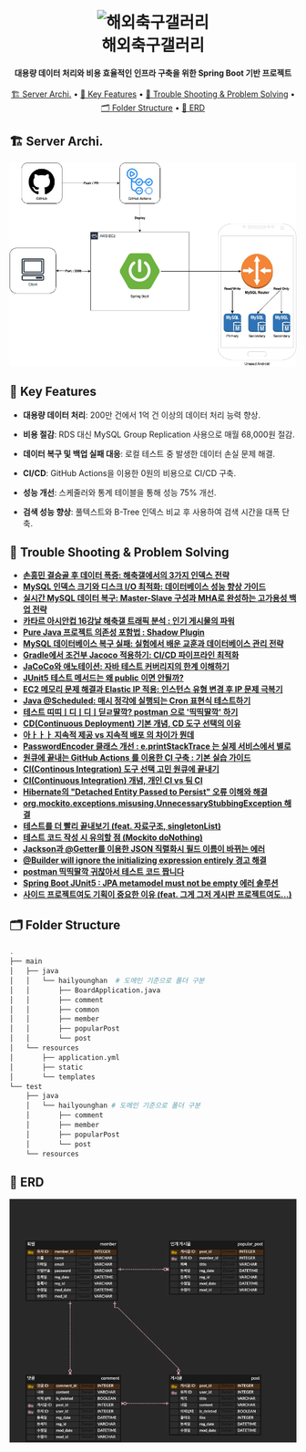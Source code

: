 <h1 align="center">
  <br>
<img src="https://image.fmkorea.com/files/attach/new2/20220531/486616/51839/4676868775/5d8562fb2170d0d7556909e9e838ec02.jpg" alt="해외축구갤러리" width="600">
  <br>
  해외축구갤러리
  <br>
</h1>

<h4 align="center">대용량 데이터 처리와 비용 효율적인 인프라 구축을 위한 Spring Boot 기반 프로젝트</h4>

<p align="center">
  <a href="#Server Archi.">🏗️ Server Archi.</a> •
  <a href="#Key Features">🔑 Key Features</a> •
  <a href="#Trouble Shooting & Problem Solving">👿 Trouble Shooting & Problem Solving</a> •
  <a href="#Folder Structure">🗂️ Folder Structure</a> •
  <a href="#ERD">💽 ERD</a>
</p>




## 🏗️ Server Archi.

<img src="https://github.com/xpmxf4/HaeChuk-Gallery/blob/pics/HaeChukGael.jpg?raw=true" alt="HaeChukGael" style="zoom:80%;" />

## 🔑 Key Features

- **대용량 데이터 처리**: 200만 건에서 1억 건 이상의 데이터 처리 능력 향상.

- **비용 절감**: RDS 대신 MySQL Group Replication 사용으로 매월 68,000원 절감.

- **데이터 복구 및 백업 실패 대응**: 로컬 테스트 중 발생한 데이터 손실 문제 해결.

- **CI/CD**: GitHub Actions을 이용한 0원의 비용으로 CI/CD 구축.

- **성능 개선**: 스케줄러와 통계 테이블을 통해 성능 75% 개선.

- **검색 성능 향상**: 풀텍스트와 B-Tree 인덱스 비교 후 사용하여 검색 시간을 대폭 단축.



##   👿 Trouble Shooting & Problem Solving

- [**손흥민 결승골 후 데이터 폭증: 해축갤에서의 3가지 인덱스 전략**](https://xpmxf4.tistory.com/96)
- [**MySQL 인덱스 크기와 디스크 I/O 최적화: 데이터베이스 성능 향상 가이드**](https://xpmxf4.tistory.com/102)
- [**실시간 MySQL 데이터 복구: Master-Slave 구성과 MHA로 완성하는 고가용성 백업 전략**](https://xpmxf4.tistory.com/101)
- [**카타르 아시안컵 16강날 해축갤 트래픽 분석 : 인기 게시물의 파워**](https://xpmxf4.tistory.com/91)
- [**Pure Java 프로젝트 의존성 포함법 : Shadow Plugin**](https://xpmxf4.tistory.com/97)
- [**MySQL 데이터베이스 복구 실패: 실험에서 배운 교훈과 데이터베이스 관리 전략**](https://xpmxf4.tistory.com/93)
- [**Gradle에서 조건부 Jacoco 적용하기: CI/CD 파이프라인 최적화**](https://xpmxf4.tistory.com/90)
- [**JaCoCo와 애노테이션: 자바 테스트 커버리지의 한계 이해하기**](https://xpmxf4.tistory.com/89)
- [**JUnit5 테스트 메서드는 왜 public 이면 안될까?**](https://xpmxf4.tistory.com/88)
- [**EC2 메모리 문제 해결과 Elastic IP 적용: 인스턴스 유형 변경 후 IP 문제 극복기**](https://xpmxf4.tistory.com/86)
- [**Java @Scheduled: 매시 정각에 실행되는 Cron 표현식 테스트하기**](https://xpmxf4.tistory.com/85)
- [**테스트 띠띠ㅣ디ㅣ디ㅣ딛ㄹ딸깍? postman 으로 '띡띡딸깍' 하기**](https://xpmxf4.tistory.com/84)
- [**CD(Continuous Deployment) 기본 개념, CD 도구 선택의 이유**](https://xpmxf4.tistory.com/81)
- [**아ㅏㅏㅏ 지속적 제공 vs 지속적 배포 의 차이가 뭔데**](https://xpmxf4.tistory.com/80)
- [**PasswordEncoder 클래스 개선 : e.printStackTrace 는 실제 서비스에서 별로**](https://xpmxf4.tistory.com/79)
- [**원큐에 끝내는 GitHub Actions 를 이용한 CI 구축 : 기본 실습 가이드**](https://xpmxf4.tistory.com/78)
- [**CI(Continous Integration) 도구 선택 고민 원큐에 끝내기**](https://xpmxf4.tistory.com/77)
- [**CI(Continuous Integration) 개념, 개인 CI vs 팀 CI**](https://xpmxf4.tistory.com/76)
- [**Hibernate의 "Detached Entity Passed to Persist" 오류 이해와 해결**](https://xpmxf4.tistory.com/74)
- [**org.mockito.exceptions.misusing.UnnecessaryStubbingException 해결**](https://xpmxf4.tistory.com/73)
- [**테스트를 더 빨리 끝내보기 (feat. 자료구조, singletonList)**](https://xpmxf4.tistory.com/72)
- [**테스트 코드 작성 시 유의할 점 (Mockito doNothing)**](https://xpmxf4.tistory.com/71)
- [**Jackson과 @Getter를 이용한 JSON 직렬화시 필드 이름이 바뀌는 에러**](https://xpmxf4.tistory.com/70)
- [**@Builder will ignore the initializing expression entirely 경고 해결**](https://xpmxf4.tistory.com/69)
- [**postman 띡띡딸깍 귀찮아서 테스트 코드 짭니다**](https://xpmxf4.tistory.com/68)
- [**Spring Boot JUnit5 : JPA metamodel must not be empty 에러 솔루션**](https://xpmxf4.tistory.com/67)
- [**사이드 프로젝트여도 기획이 중요한 이유 (feat. 그게 그저 게시판 프로젝트여도...)**](https://xpmxf4.tistory.com/66)

## 🗂️ Folder Structure

  ```bash
  .
  ├── main
  │   ├── java
  │   │   └── hailyounghan  # 도메인 기준으로 폴더 구분
  │   │       ├── BoardApplication.java
  │   │       ├── comment
  │   │       ├── common
  │   │       ├── member
  │   │       ├── popularPost
  │   │       └── post
  │   └── resources
  │       ├── application.yml
  │       ├── static
  │       └── templates
  └── test
      ├── java
      │   └── hailyounghan # 도메인 기준으로 폴더 구분
      │       ├── comment
      │       ├── member
      │       ├── popularPost
      │       └── post
      └── resources
  ```

## 💽 ERD

<img src="https://github.com/xpmxf4/HaeChuk-Gallery/blob/pics/Querydsl%20%E1%84%80%E1%85%A6%E1%84%89%E1%85%B5%E1%84%91%E1%85%A1%E1%86%AB%20(6).png?raw=true" />
